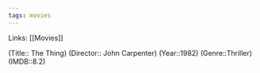 ```yaml
---
tags: movies
---
```

Links: [[Movies]]

(Title:: The Thing)
(Director:: John Carpenter)
(Year::1982)
(Genre::Thriller)
(IMDB::8.2)










